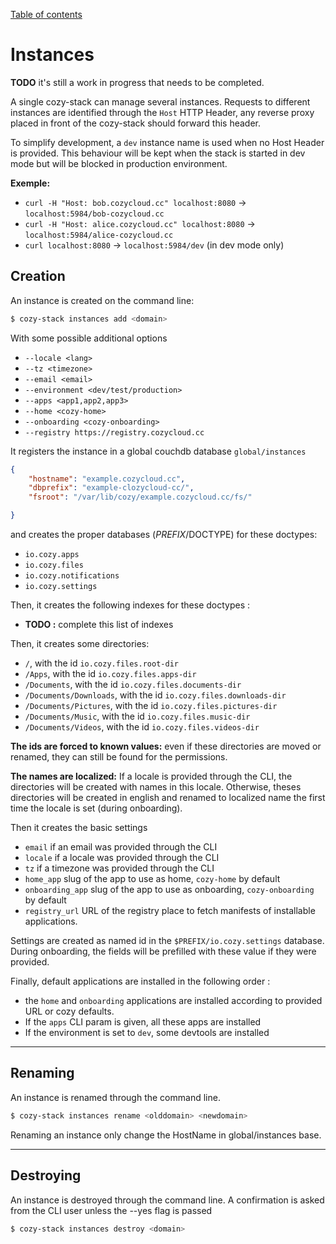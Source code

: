 [Table of contents](README.md#table-of-contents)

# Instances

**TODO** it's still a work in progress that needs to be completed.

A single cozy-stack can manage several instances. Requests to different instances are identified through the `Host` HTTP Header, any reverse proxy placed in front of the cozy-stack should forward this header.

To simplify development, a `dev` instance name is used when no Host Header is provided. This behaviour will be kept when the stack is started in dev mode but will be blocked in production environment.

**Exemple:**

- `curl -H "Host: bob.cozycloud.cc" localhost:8080` → `localhost:5984/bob-cozycloud.cc`
- `curl -H "Host: alice.cozycloud.cc" localhost:8080` → `localhost:5984/alice-cozycloud.cc`
- `curl localhost:8080` → `localhost:5984/dev` (in dev mode only)

## Creation

An instance is created on the command line:

```sh
$ cozy-stack instances add <domain>
```
With some possible additional options

- `--locale <lang>`
- `--tz <timezone>`
- `--email <email>`
- `--environment <dev/test/production>`
- `--apps <app1,app2,app3>`
- `--home <cozy-home>`
- `--onboarding <cozy-onboarding>`
- `--registry https://registry.cozycloud.cc`

It registers the instance in a global couchdb database `global/instances`
```json
{
    "hostname": "example.cozycloud.cc",
    "dbprefix": "example-clozycloud-cc/",
    "fsroot": "/var/lib/cozy/example.cozycloud.cc/fs/"

}
```

and creates the proper databases ($PREFIX/$DOCTYPE) for these doctypes:

- `io.cozy.apps`
- `io.cozy.files`
- `io.cozy.notifications`
- `io.cozy.settings`

Then, it creates the following indexes for these doctypes :

- **TODO :** complete this list of indexes

Then, it creates some directories:

- `/`, with the id `io.cozy.files.root-dir`
- `/Apps`, with the id `io.cozy.files.apps-dir`
- `/Documents`, with the id `io.cozy.files.documents-dir`
- `/Documents/Downloads`, with the id `io.cozy.files.downloads-dir`
- `/Documents/Pictures`, with the id `io.cozy.files.pictures-dir`
- `/Documents/Music`, with the id `io.cozy.files.music-dir`
- `/Documents/Videos`, with the id `io.cozy.files.videos-dir`

**The ids are forced to known values:**  even if these directories are moved or
renamed, they can still be found for the permissions.

**The names are localized:** If a locale is provided through the CLI, the directories will be created with names in this locale. Otherwise, theses directories will be created in english and renamed to localized name the first time the locale is set (during onboarding).

Then it creates the basic settings

- `email` if an email was provided through the CLI
- `locale` if a locale was provided through the CLI
- `tz` if a timezone was provided through the CLI
- `home_app` slug of the app to use as home, `cozy-home` by default
- `onboarding_app` slug of the app to use as onboarding, `cozy-onboarding` by default
- `registry_url` URL of the registry place to fetch manifests of installable applications.

Settings are created as named id in the `$PREFIX/io.cozy.settings` database.
During onboarding, the fields will be prefilled with these value if they were provided.

Finally, default applications are installed in the following order :

- the `home` and `onboarding` applications are installed according to provided URL or cozy defaults.
- If the `apps` CLI param is given, all these apps are installed
- If the environment is set to `dev`, some devtools are installed


--------------------------------------


## Renaming

An instance is renamed through the command line.

```sh
$ cozy-stack instances rename <olddomain> <newdomain>
```

Renaming an instance only change the HostName in global/instances base.


---------------------------------------

## Destroying

An instance is destroyed through the command line.
A confirmation is asked from the CLI user unless the --yes flag is passed

```sh
$ cozy-stack instances destroy <domain>
```
